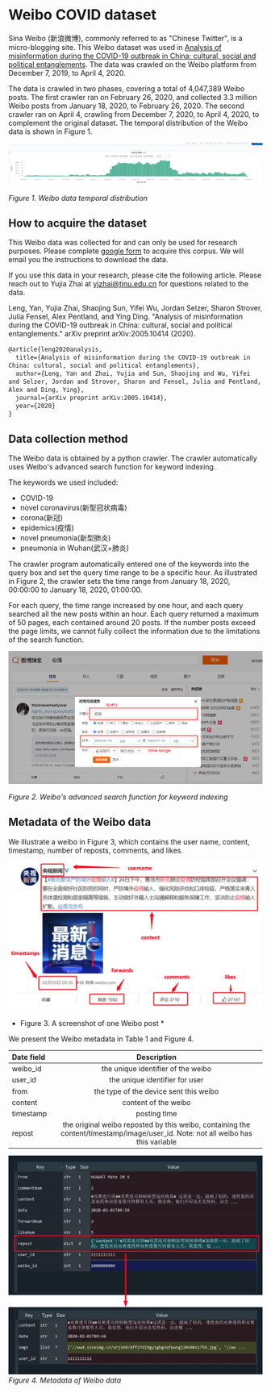 # Weibo COVID dataset

Sina Weibo (新浪微博), commonly referred to as "Chinese Twitter",  is a micro-blogging site. This Weibo dataset was used in [Analysis of misinformation during the COVID-19 outbreak in China: cultural, social and political entanglements](https://arxiv.org/abs/2005.10414). The data was crawled on the Weibo platform from December 7, 2019, to April 4, 2020.

The data is crawled in two phases, covering a total of 4,047,389 Weibo posts. The first crawler ran on February 26, 2020, and collected 3.3 million Weibo posts from January 18, 2020, to February 26, 2020. The second crawler ran on April 4, crawling from December 7, 2020, to April 4, 2020, to complement the original dataset. The temporal distribution of the Weibo data is shown in Figure 1.

![](./img/weibo_temporal.png)

*Figure 1. Weibo data temporal distribution*

## How to acquire the dataset
This Weibo data was collected for and can only be used for research purposes. Please complete [google form](https://docs.google.com/forms/d/e/1FAIpQLSdxk9tb6tXsDA7FyCCDBkOmAZD3mf8dz_xm2huB-_lS3Yelng/viewform?usp=pp_url) to acquire this corpus. We will email you the instructions to download the data. 

If you use this data in your research, please cite the following article. Please reach out to Yujia Zhai at yjzhai@tjnu.edu.cn for questions related to the data.  

Leng, Yan, Yujia Zhai, Shaojing Sun, Yifei Wu, Jordan Selzer, Sharon Strover, Julia Fensel, Alex Pentland, and Ying Ding. "Analysis of misinformation during the COVID-19 outbreak in China: cultural, social and political entanglements." arXiv preprint arXiv:2005.10414 (2020).

```
@article{leng2020analysis,
  title={Analysis of misinformation during the COVID-19 outbreak in China: cultural, social and political entanglements},
  author={Leng, Yan and Zhai, Yujia and Sun, Shaojing and Wu, Yifei and Selzer, Jordan and Strover, Sharon and Fensel, Julia and Pentland, Alex and Ding, Ying},
  journal={arXiv preprint arXiv:2005.10414},
  year={2020}
}
```

## Data collection method

The Weibo data is obtained by a python crawler. The crawler automatically uses Weibo's advanced search function for keyword indexing. 

The keywords we used included:
- COVID-19
- novel coronavirus(新型冠状病毒)
- corona(新冠)
- epidemics(疫情)
- novel pneumonia(新型肺炎)
- pneumonia in Wuhan(武汉+肺炎)

The crawler program automatically entered one of the keywords into the query box and set the query time range to be a specific hour. As illustrated in Figure 2, the crawler sets the time range from January 18, 2020, 00:00:00 to January 18, 2020, 01:00:00. 

For each query, the time range increased by one hour, and each query searched all the new posts within an hour. Each query returned a maximum of 50 pages, each contained around 20 posts. If the number posts exceed the page limits, we cannot fully collect the information due to the limitations of the search function. 

![weibo_search.png](./img/weibo_search.png)

*Figure 2. Weibo's advanced search function for keyword indexing*

## Metadata of the Weibo data
We illustrate a weibo in Figure 3, which contains the user name, content, timestamp, number of reposts, comments, and likes. 

![Alt text](./img/weibo.png)
* Figure 3. A screenshot of one Weibo post *

We present the Weibo metadata in Table 1 and Figure 4. 

| Date field | Description|
|:------------ |:---------------:|
| weibo_id | the unique identifier of the weibo |
| user_id | the unique identifier for user |
| from | the type of the device sent this weibo |
| content | content of the weibo |
| timestamp | posting time | 
| repost | the original weibo reposted by this weibo, containing the content/timestamp/image/user_id. Note: not all weibo has this variable |

![](./img/weibo_data.png)
*Figure 4. Metadata of Weibo data*
